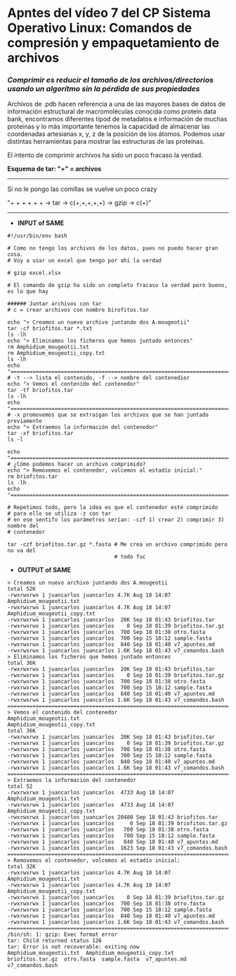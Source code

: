 # **Apntes del vídeo 7 del CP Sistema Operativo Linux: Comandos de compresión y empaquetamiento de archivos** 

### ***Comprimir es reducir el tamaño de los archivos/directorios usando un algorítmo sin la pérdida de sus propiedades*** 

Archivos de .pdb hacen referencia a una de las mayores bases de datos de información estructural de macromoléculas conocida como protein data bank, encontramos diferentes tipod de metadatos e información de muchas proteínas y lo más importante tenemos la capacidad de almacenar las coordenadas artesianas x, y, z de la posición de los átomos. Podemos usar distintas herramientas para mostrar las estructuras de las proteínas.

El intento de comprimir archivos ha sido un poco fracaso la verdad.

**Esquema de tar: "+" = archivos**

---

Si no le pongo las comillas se vuelve un poco crazy

"+ + + + + + -> tar -> c(+,+,+,+,+) -> gzip -> c(+)"

---

* **INPUT of SAME**

```
#!/usr/bin/env bash

# Como no tengo los archivos de los datos, pues no puedo hacer gran cosa. 
# Voy a usar un excel que tengo por ahí la verdad

# gzip excel.xlsx

# El comando de gzip ha sido un completo fracaso la verdad pero bueno, es lo que hay

###### Juntar archivos con tar
# c = crear archivos con nombre birofitos.tar

echo "> Creamos un nuevo archivo juntando dos A.mougeotii"
tar -cf briofitos.tar *.txt
ls -lh
echo "> Eliminamos los ficheros que hemos juntado entonces"
rm Amphidium_mougeotii.txt
rm Amphidium_mougeotii_copy.txt
ls -lh
echo "======================================================================="
# -t --> lista el contenido, -f --> nombre del contenedior
echo "> Vemos el contenido del contenedor"
tar -tf briofitos.tar
ls -lh
echo "======================================================================="
# -x promovemos que se extraigan los archivos que se han juntado previamente 
echo "> Extraemos la información del contenedor"
tar -xf briofitos.tar
ls -l

echo "======================================================================="
# ¿Cómo podemos hacer un archivo comprimido?
echo "> Removemos el contenedor, volcemos al estadío inicial:"
rm briofitos.tar
ls -lh 
echo "======================================================================="

# Repetimos todo, pero la idea es que el contenedor esté comprimido
# para ello se utiliza -z con tar
# en ese sentifo los parámetros serían: -czf 1) crear 2) comprimir 3) nombre del 
# contenedor

tar -czf briofitos.tar.gz *.fasta # Me crea un archivo comprimido pero no va del 
                                  # todo fuc
```

* **OUTPUT of SAME**

```
> Creamos un nuevo archivo juntando dos A.mougeotii
total 52K
-rwxrwxrwx 1 juancarlos juancarlos 4.7K Aug 18 14:07 Amphidium_mougeotii.txt     
-rwxrwxrwx 1 juancarlos juancarlos 4.7K Aug 18 14:07 Amphidium_mougeotii_copy.txt
-rwxrwxrwx 1 juancarlos juancarlos  20K Sep 18 01:43 briofitos.tar
-rwxrwxrwx 1 juancarlos juancarlos    0 Sep 18 01:39 briofitos.tar.gz
-rwxrwxrwx 1 juancarlos juancarlos  700 Sep 18 01:38 otro.fasta
-rwxrwxrwx 1 juancarlos juancarlos  700 Sep 15 18:12 sample.fasta
-rwxrwxrwx 1 juancarlos juancarlos  840 Sep 18 01:40 v7_apuntes.md   
-rwxrwxrwx 1 juancarlos juancarlos 1.6K Sep 18 01:43 v7_comandos.bash
> Eliminamos los ficheros que hemos juntado entonces
total 36K
-rwxrwxrwx 1 juancarlos juancarlos  20K Sep 18 01:43 briofitos.tar     
-rwxrwxrwx 1 juancarlos juancarlos    0 Sep 18 01:39 briofitos.tar.gz  
-rwxrwxrwx 1 juancarlos juancarlos  700 Sep 18 01:38 otro.fasta        
-rwxrwxrwx 1 juancarlos juancarlos  700 Sep 15 18:12 sample.fasta      
-rwxrwxrwx 1 juancarlos juancarlos  840 Sep 18 01:40 v7_apuntes.md     
-rwxrwxrwx 1 juancarlos juancarlos 1.6K Sep 18 01:43 v7_comandos.bash  
=======================================================================
> Vemos el contenido del contenedor
Amphidium_mougeotii.txt
Amphidium_mougeotii_copy.txt
total 36K
-rwxrwxrwx 1 juancarlos juancarlos  20K Sep 18 01:43 briofitos.tar
-rwxrwxrwx 1 juancarlos juancarlos    0 Sep 18 01:39 briofitos.tar.gz
-rwxrwxrwx 1 juancarlos juancarlos  700 Sep 18 01:38 otro.fasta
-rwxrwxrwx 1 juancarlos juancarlos  700 Sep 15 18:12 sample.fasta
-rwxrwxrwx 1 juancarlos juancarlos  840 Sep 18 01:40 v7_apuntes.md
-rwxrwxrwx 1 juancarlos juancarlos 1.6K Sep 18 01:43 v7_comandos.bash
=======================================================================
> Extraemos la información del contenedor
total 52
-rwxrwxrwx 1 juancarlos juancarlos  4733 Aug 18 14:07 Amphidium_mougeotii.txt
-rwxrwxrwx 1 juancarlos juancarlos  4733 Aug 18 14:07 Amphidium_mougeotii_copy.txt
-rwxrwxrwx 1 juancarlos juancarlos 20480 Sep 18 01:43 briofitos.tar
-rwxrwxrwx 1 juancarlos juancarlos     0 Sep 18 01:39 briofitos.tar.gz
-rwxrwxrwx 1 juancarlos juancarlos   700 Sep 18 01:38 otro.fasta
-rwxrwxrwx 1 juancarlos juancarlos   700 Sep 15 18:12 sample.fasta
-rwxrwxrwx 1 juancarlos juancarlos   840 Sep 18 01:40 v7_apuntes.md
-rwxrwxrwx 1 juancarlos juancarlos  1623 Sep 18 01:43 v7_comandos.bash
=======================================================================
> Removemos el contenedor, volcemos al estadío inicial:
total 32K
-rwxrwxrwx 1 juancarlos juancarlos 4.7K Aug 18 14:07 Amphidium_mougeotii.txt
-rwxrwxrwx 1 juancarlos juancarlos 4.7K Aug 18 14:07 Amphidium_mougeotii_copy.txt
-rwxrwxrwx 1 juancarlos juancarlos    0 Sep 18 01:39 briofitos.tar.gz
-rwxrwxrwx 1 juancarlos juancarlos  700 Sep 18 01:38 otro.fasta
-rwxrwxrwx 1 juancarlos juancarlos  700 Sep 15 18:12 sample.fasta
-rwxrwxrwx 1 juancarlos juancarlos  840 Sep 18 01:40 v7_apuntes.md
-rwxrwxrwx 1 juancarlos juancarlos 1.6K Sep 18 01:43 v7_comandos.bash
=======================================================================
/bin/sh: 1: gzip: Exec format error
tar: Child returned status 126
tar: Error is not recoverable: exiting now
Amphidium_mougeotii.txt  Amphidium_mougeotii_copy.txt  briofitos.tar.gz  otro.fasta  sample.fasta  v7_apuntes.md  v7_comandos.bash
```